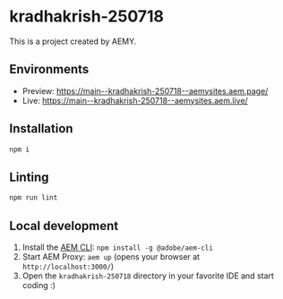 # kradhakrish-250718

This is a project created by AEMY.

## Environments

- Preview: https://main--kradhakrish-250718--aemysites.aem.page/
- Live: https://main--kradhakrish-250718--aemysites.aem.live/

## Installation

```sh
npm i
```

## Linting

```sh
npm run lint
```

## Local development

1. Install the [AEM CLI](https://github.com/adobe/helix-cli): `npm install -g @adobe/aem-cli`
1. Start AEM Proxy: `aem up` (opens your browser at `http://localhost:3000/`)
1. Open the `kradhakrish-250718` directory in your favorite IDE and start coding :)